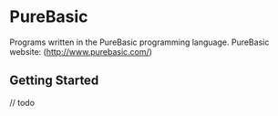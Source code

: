 # PureBasic

Programs written in the PureBasic programming language.
PureBasic website: (http://www.purebasic.com/)

## Getting Started

// todo
